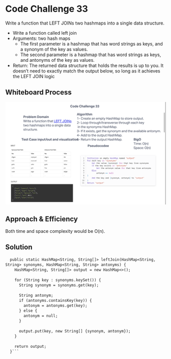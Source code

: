 # Code Challenge 33
Write a function that LEFT JOINs two hashmaps into a single data structure.

* Write a function called left join
* Arguments: two hash maps
  * The first parameter is a hashmap that has word strings as keys, and a synonym of the key as values.
  * The second parameter is a hashmap that has word strings as keys, and antonyms of the key as values.
* Return: The returned data structure that holds the results is up to you. It doesn’t need to exactly match the output below, so long as it achieves the LEFT JOIN logic
## Whiteboard Process
![Left Join](./leftjoin.png)

## Approach & Efficiency
Both time and space complexity would be O(n).

## Solution
```public class LeftJoin {
  public static HashMap<String, String[]> leftJoin(HashMap<String, String> synonyms, HashMap<String, String> antonyms) {
    HashMap<String, String[]> output = new HashMap<>();

    for (String key : synonyms.keySet()) {
      String synonym = synonyms.get(key);

      String antonym;
      if (antonyms.containsKey(key)) {
        antonym = antonyms.get(key);
      } else {
        antonym = null;
      }

      output.put(key, new String[] {synonym, antonym});
    }

    return output;
  }```
